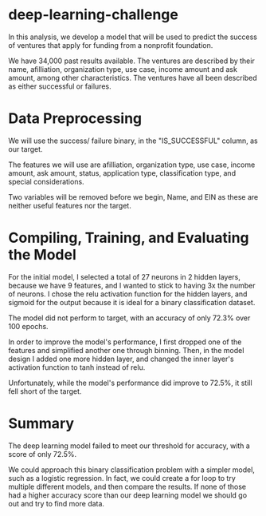 # deep-learning-challenge

In this analysis, we develop a model that will be used to predict the success of ventures that apply for funding from a nonprofit foundation.

We have 34,000 past results available. The ventures are described by their name, afilliation, organization type, use case, income amount and ask amount, among other characteristics. The ventures have all been described as either successful or failures. 

# Data Preprocessing

We will use the success/ failure binary, in the "IS_SUCCESSFUL" column, as our target.

The features we will use are afilliation, organization type, use case, income amount, ask amount, status, application type, classification type, and special considerations. 

Two variables will be removed before we begin, Name, and EIN as these are neither useful features nor the target.

# Compiling, Training, and Evaluating the Model

For the initial model, I selected a total of 27 neurons in 2 hidden layers, because we have 9 features, and I wanted to stick to having 3x the number of neurons. I chose the relu activation function for the hidden layers, and sigmoid for the output because it is ideal for a binary classification dataset.

The model did not perform to target, with an accuracy of only 72.3% over 100 epochs. 

In order to improve the model's performance, I first dropped one of the features and simplified another one through binning. Then, in the model design I added one more hidden layer, and changed the inner layer's activation function to tanh instead of relu.

Unfortunately, while the model's performance did improve to 72.5%, it still fell short of the target.

# Summary

The deep learning model failed to meet our threshold for accuracy, with a score of only 72.5%.

We could approach this binary classification problem with a simpler model, such as a logistic regression. In fact, we could create a for loop to try multiple different models, and then compare the results. If none of those had a higher accuracy score than our deep learning model we should go out and try to find more data.

